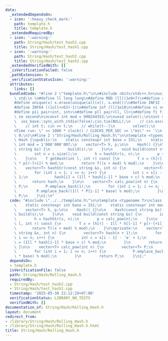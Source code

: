 ```yaml
---
data:
  _extendedDependsOn:
  - icon: ':heavy_check_mark:'
    path: template.h
    title: template.h
  _extendedRequiredBy:
  - icon: ':warning:'
    path: String/Hash/test_hash1.cpp
    title: String/Hash/test_hash1.cpp
  - icon: ':warning:'
    path: String/Hash/test_hash2.cpp
    title: String/Hash/test_hash2.cpp
  _extendedVerifiedWith: []
  _isVerificationFailed: false
  _pathExtension: h
  _verificationStatusIcon: ':warning:'
  attributes:
    links: []
  bundledCode: "#line 2 \"template.h\"\n\n#include <bits/stdc++.h>\nusing namespace\
    \ std;\n \n#define ll long long\n#define MOD (ll)(1e9+7)\n#define all(x) (x).begin(),(x).end()\n\
    #define unique(x) x.erase(unique(all(x)), x.end())\n#define INF32 ((1ull<<31)-1)\n\
    #define INF64 ((1ull<<63)-1)\n#define inf (ll)1e18\n\n#define vi vector<int>\n\
    #define pii pair<int, int>\n#define pll pair<ll, ll>\n#define fi first\n#define\
    \ se second\n\nconst int mod = 998244353;\n\nvoid solve();\n\nint main(){\n  \
    \  ios_base::sync_with_stdio(false);cin.tie(NULL);\n    // cin.exceptions(cin.failbit);\n\
    \    // int t; cin >> t;\n    // while(t--)\n        solve();\n    cerr << \"\\\
    nTime run: \" << 1000 * clock() / CLOCKS_PER_SEC << \"ms\" << '\\n';\n    return\
    \ 0;\n}\n#line 2 \"String/Hash/Rolling_Hash.h\"\n\ntemplate <typename T>\nclass\
    \ Hash {\npublic:\n    static constexpr int base = 331;\n    static constexpr\
    \ int mod = 1'000'000'007;\n    vector<T> h, p;\n\n    Hash() {}\n\n    Hash(const\
    \ string &s) {\n        build(s);\n    }\n\n    void build(const string &s) {\n\
    \        int n = s.size();\n        h = hashStr(s, n);\n        p = calc_pow(n);\n\
    \    }\n\n    T getHash(int l, int r) const {\n        T x = (h[r] - 1ll * h[l-1]\
    \ * p[r-l+1]) % mod;\n        return T((x + mod) % mod);\n    }\n\nprivate:\n\
    \    vector<T> hashStr(const string &s, int n) {\n        vector<T> hash(n + 1);\n\
    \        for (int i = 1; i <= n; i++) {\n            int c = s[i - 1] - 'a' +\
    \ 1;\n            hash[i] = (1ll * hash[i-1] * base + c) % mod;\n        }\n \
    \       return hash;\n    }\n\n    vector<T> calc_pow(int n) {\n        vector<T>\
    \ P;\n        P.emplace_back(1);\n        for (int i = 1; i <= n; i++) {\n   \
    \         P.emplace_back((1ll * P[i-1] * base) % mod);\n        }\n        return\
    \ P;\n    }\n};\n"
  code: "#include \"../../template.h\"\n\ntemplate <typename T>\nclass Hash {\npublic:\n\
    \    static constexpr int base = 331;\n    static constexpr int mod = 1'000'000'007;\n\
    \    vector<T> h, p;\n\n    Hash() {}\n\n    Hash(const string &s) {\n       \
    \ build(s);\n    }\n\n    void build(const string &s) {\n        int n = s.size();\n\
    \        h = hashStr(s, n);\n        p = calc_pow(n);\n    }\n\n    T getHash(int\
    \ l, int r) const {\n        T x = (h[r] - 1ll * h[l-1] * p[r-l+1]) % mod;\n \
    \       return T((x + mod) % mod);\n    }\n\nprivate:\n    vector<T> hashStr(const\
    \ string &s, int n) {\n        vector<T> hash(n + 1);\n        for (int i = 1;\
    \ i <= n; i++) {\n            int c = s[i - 1] - 'a' + 1;\n            hash[i]\
    \ = (1ll * hash[i-1] * base + c) % mod;\n        }\n        return hash;\n   \
    \ }\n\n    vector<T> calc_pow(int n) {\n        vector<T> P;\n        P.emplace_back(1);\n\
    \        for (int i = 1; i <= n; i++) {\n            P.emplace_back((1ll * P[i-1]\
    \ * base) % mod);\n        }\n        return P;\n    }\n};"
  dependsOn:
  - template.h
  isVerificationFile: false
  path: String/Hash/Rolling_Hash.h
  requiredBy:
  - String/Hash/test_hash2.cpp
  - String/Hash/test_hash1.cpp
  timestamp: '2025-05-30 22:12:29+07:00'
  verificationStatus: LIBRARY_NO_TESTS
  verifiedWith: []
documentation_of: String/Hash/Rolling_Hash.h
layout: document
redirect_from:
- /library/String/Hash/Rolling_Hash.h
- /library/String/Hash/Rolling_Hash.h.html
title: String/Hash/Rolling_Hash.h
---
```

